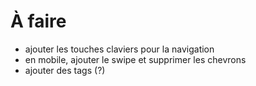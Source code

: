 À faire
=======

* ajouter les touches claviers pour la navigation
* en mobile, ajouter le swipe et supprimer les chevrons
* ajouter des tags (?)
